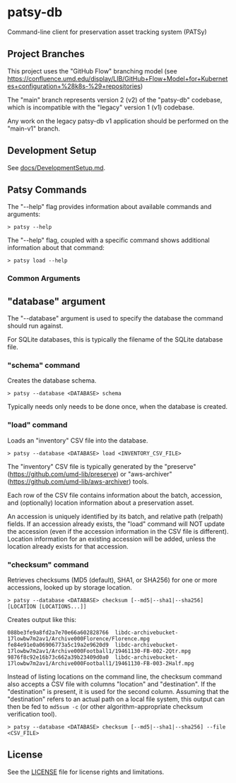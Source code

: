 # patsy-db

Command-line client for preservation asset tracking system (PATSy)

## Project Branches

This project uses the "GitHub Flow" branching model (see
<https://confluence.umd.edu/display/LIB/GitHub+Flow+Model+for+Kubernetes+configuration+%28k8s-%29+repositories>)

The "main" branch represents version 2 (v2) of the "patsy-db" codebase, which
is incompatible with the "legacy" version 1 (v1) codebase.

Any work on the legacy patsy-db v1 application should be performed on the
"main-v1" branch.

## Development Setup

See [docs/DevelopmentSetup.md](docs/DevelopmentSetup.md).

## Patsy Commands

The "--help" flag provides information about available commands and arguments:

```
> patsy --help
```

The "--help" flag, coupled with a specific command shows additional information
about that command:

```
> patsy load --help
```

### Common Arguments

## "database" argument

The "--database" argument is used to specify the database the command should
run against.

For SQLite databases, this is typically the filename of the SQLite database
file.

### "schema" command

Creates the database schema.

```
> patsy --database <DATABASE> schema
```

Typically needs only needs to be done once, when the database is created.

### "load" command

Loads an "inventory" CSV file into the database.

```
> patsy --database <DATABASE> load <INVENTORY_CSV_FILE>
```

The "inventory" CSV file is typically generated by the "preserve"
(<https://github.com/umd-lib/preserve>) or "aws-archiver"
(<https://github.com/umd-lib/aws-archiver>) tools.

Each row of the CSV file contains information about the batch, accession,
and (optionally) location information about a preservation asset.

An accession is uniquely identified by its batch, and relative path (relpath)
fields. If an accession already exists, the "load" command will NOT update
the accession (even if the accession information in the CSV file is different).
Location information for an existing accession will be added, unless the
location already exists for that accession.

### "checksum" command

Retrieves checksums (MD5 (default), SHA1, or SHA256) for one or more accessions,
looked up by storage location.

```
> patsy --database <DATABASE> checksum [--md5|--sha1|--sha256] [LOCATION [LOCATIONS...]]
```

Creates output like this:

```
088be3fe9a8fd2a7e70e66a602828766  libdc-archivebucket-17lowbw7m2av1/Archive000Florence/Florence.mpg
fe84e91e0a06906773a5c19a2e9620d9  libdc-archivebucket-17lowbw7m2av1/Archive000Football1/19461130-FB-002-2Qtr.mpg
9876f8c92e16b73c662a39b23409d0a0  libdc-archivebucket-17lowbw7m2av1/Archive000Football1/19461130-FB-003-2Half.mpg
```

Instead of listing locations on the command line, the checksum command
also accepts a CSV file with columns "location" and "destination". If
the "destination" is present, it is used for the second column. Assuming
that the "destination" refers to an actual path on a local file
system, this output can then be fed to `md5sum -c` (or other 
algorithm-appropriate checksum verification tool).

```
> patsy --database <DATABASE> checksum [--md5|--sha1|--sha256] --file <CSV_FILE>
```

## License

See the [LICENSE](LICENSE) file for license rights and limitations.
